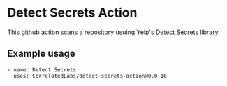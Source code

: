 # Detect Secrets Action

This github action scans a repository usuing Yelp's [Detect Secrets](https://github.com/Yelp/detect-secrets) library.

## Example usage

```
- name: Detect Secrets
  uses: CorrelatedLabs/detect-secrets-action@0.0.10
```
